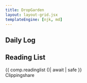 ```yaml
---
title: DropGarden
layout: layout-grid.jsx
templateEngine: [njk, md]
---
```

<!-- ここに他のインデックス用本文や説明文を追加できます -->
<div class="grid grid-cols-1 md:grid-cols-2 gap-6 mb-6">
  <!-- Daily Log カード -->
  <div class="bg-mono-white rounded-lg shadow border border-mono-lightgray overflow-hidden">
    <div class="bg-mono-accent text-mono-white px-4 py-2">
      <h2 class="text-xl font-bold">Daily Log</h2>
    </div>
    <div class="p-4">
      <div x-data="{
        logs: [],
        loading: true,
        async fetchLogs() {
          const res = await fetch('/dailylog.json');
          let all = await res.json();
          // 昨日・今日のみ抽出
          const today = new Date();
          const ymd = d => d.toISOString().slice(0, 10);
          const todayStr = ymd(today);
          const yesterday = new Date(today);
          yesterday.setDate(today.getDate() - 1);
          const yesterdayStr = ymd(yesterday);
          this.logs = all.filter(l => l.date === todayStr || l.date === yesterdayStr);
          this.loading = false;
        }
      }"
      x-init="fetchLogs()"
      class="space-y-4"
      >
        <template x-if="loading">
          <div class="alert alert-info">読み込み中…</div>
        </template>
        <template x-if="!loading && logs.length === 0">
          <div class="alert alert-info">メモはありません</div>
        </template>
        <template x-for="l in logs" :key="l.id">
          <div class="card bg-base-100 shadow-md">
            <div class="card-body p-4">
              <div class="card-title text-base-content/80 text-sm mb-1" x-text="l.date"></div>
              <div class="prose max-w-none" x-text="l.content"></div>
            </div>
          </div>
        </template>
      </div>
    </div>
  </div>
  
  <!-- Reading List カード -->
  <div class="bg-mono-white rounded-lg shadow border border-mono-lightgray overflow-hidden">
    <div class="bg-mono-accent text-mono-white px-4 py-2">
      <h2 class="text-xl font-bold">Reading List</h2>
    </div>
    <div class="p-4">
      {{ comp.readinglist ()| await | safe }}
    </div>
  </div>
</div>
<!-- Clippingshare一覧（Alpine.js＋fetch） -->
<div x-data="{
    clippings: [],
    loading: true,
    async fetchClippings() {
      const res = await fetch('/clippingshare.json');
      const all = await res.json();
      this.clippings = Array.isArray(all) ? all.slice(0, 10) : [];
      this.loading = false;
    }
  }"
  x-init="fetchClippings()"
  class="p-4 max-w-xl mx-auto"
>
  <div class="text-lg font-bold mb-2 badge badge-primary">Clippingshare</div>
  <div class="space-y-4">
    <template x-if="loading">
      <div class="alert alert-info">読み込み中…</div>
    </template>
    <template x-if="!loading && clippings.length === 0">
      <div class="alert alert-info">クリッピングはありません</div>
    </template>
    <template x-for="c in clippings" :key="c.id">
      <div class="card bg-base-100 shadow-md">
        <div class="card-body p-4">
          <div class="card-title text-base-content/80 text-sm mb-1" x-text="c.title"></div>
          <div class="prose max-w-none">
            <a :href="c.url" class="underline" x-text="c.url"></a>
            <template x-if="c.comment">
              <div class="mt-2 text-xs text-gray-500" x-text="c.comment"></div>
            </template>
          </div>
        </div>
      </div>
    </template>
  </div>
</div>


